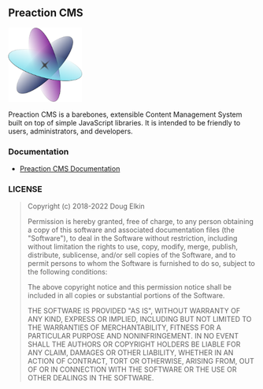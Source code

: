 ## Preaction CMS

<img src='icon.svg' width='150' height='150' />

Preaction CMS is a barebones, extensible Content Management System built on top of simple JavaScript libraries. It is intended to be friendly to users, administrators, and developers.

### Documentation

- [Preaction CMS Documentation](https://duhdugg.github.io/preaction-cms/)

### LICENSE

> Copyright (c) 2018-2022 Doug Elkin
>
> Permission is hereby granted, free of charge, to any person obtaining a copy
> of this software and associated documentation files (the "Software"), to deal
> in the Software without restriction, including without limitation the rights
> to use, copy, modify, merge, publish, distribute, sublicense, and/or sell
> copies of the Software, and to permit persons to whom the Software is
> furnished to do so, subject to the following conditions:
>
> The above copyright notice and this permission notice shall be included in
> all copies or substantial portions of the Software.
>
> THE SOFTWARE IS PROVIDED "AS IS", WITHOUT WARRANTY OF ANY KIND, EXPRESS OR
> IMPLIED, INCLUDING BUT NOT LIMITED TO THE WARRANTIES OF MERCHANTABILITY,
> FITNESS FOR A PARTICULAR PURPOSE AND NONINFRINGEMENT. IN NO EVENT SHALL THE
> AUTHORS OR COPYRIGHT HOLDERS BE LIABLE FOR ANY CLAIM, DAMAGES OR OTHER
> LIABILITY, WHETHER IN AN ACTION OF CONTRACT, TORT OR OTHERWISE, ARISING FROM,
> OUT OF OR IN CONNECTION WITH THE SOFTWARE OR THE USE OR OTHER DEALINGS IN THE
> SOFTWARE.
